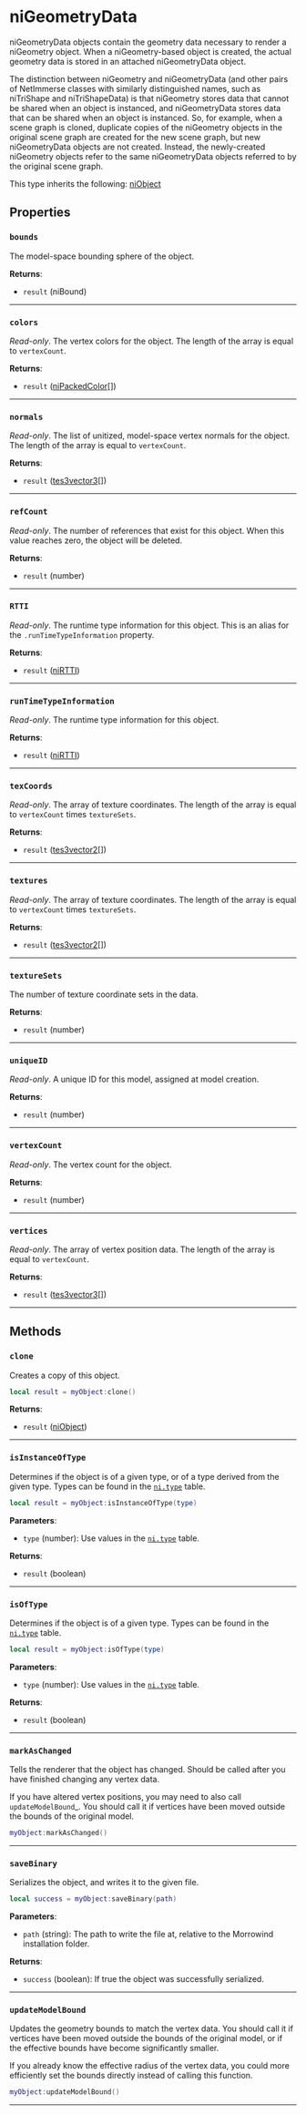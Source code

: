 # niGeometryData
<div class="search_terms" style="display: none">nigeometrydata, geometrydata</div>

<!---
	This file is autogenerated. Do not edit this file manually. Your changes will be ignored.
	More information: https://github.com/MWSE/MWSE/tree/master/docs
-->

niGeometryData objects contain the geometry data necessary to render a niGeometry object. When a niGeometry-based object is created, the actual geometry data is stored in an attached niGeometryData object.

The distinction between niGeometry and niGeometryData (and other pairs of NetImmerse classes with similarly distinguished names, such as niTriShape and niTriShapeData) is that niGeometry stores data that cannot be shared when an object is instanced, and niGeometryData stores data that can be shared when an object is instanced. So, for example, when a scene graph is cloned, duplicate copies of the niGeometry objects in the original scene graph are created for the new scene graph, but new niGeometryData objects are not created. Instead, the newly-created niGeometry objects refer to the same niGeometryData objects referred to by the original scene graph.

This type inherits the following: [niObject](../../types/niObject)
## Properties

### `bounds`
<div class="search_terms" style="display: none">bounds</div>

The model-space bounding sphere of the object.

**Returns**:

* `result` (niBound)

***

### `colors`
<div class="search_terms" style="display: none">colors</div>

*Read-only*. The vertex colors for the object. The length of the array is equal to `vertexCount`.

**Returns**:

* `result` ([niPackedColor](../../types/niPackedColor)[])

***

### `normals`
<div class="search_terms" style="display: none">normals</div>

*Read-only*. The list of unitized, model-space vertex normals for the object. The length of the array is equal to `vertexCount`.

**Returns**:

* `result` ([tes3vector3](../../types/tes3vector3)[])

***

### `refCount`
<div class="search_terms" style="display: none">refcount</div>

*Read-only*. The number of references that exist for this object. When this value reaches zero, the object will be deleted.

**Returns**:

* `result` (number)

***

### `RTTI`
<div class="search_terms" style="display: none">rtti</div>

*Read-only*. The runtime type information for this object. This is an alias for the `.runTimeTypeInformation` property.

**Returns**:

* `result` ([niRTTI](../../types/niRTTI))

***

### `runTimeTypeInformation`
<div class="search_terms" style="display: none">runtimetypeinformation</div>

*Read-only*. The runtime type information for this object.

**Returns**:

* `result` ([niRTTI](../../types/niRTTI))

***

### `texCoords`
<div class="search_terms" style="display: none">texcoords</div>

*Read-only*. The array of texture coordinates. The length of the array is equal to `vertexCount` times `textureSets`.

**Returns**:

* `result` ([tes3vector2](../../types/tes3vector2)[])

***

### `textures`
<div class="search_terms" style="display: none">textures</div>

*Read-only*. The array of texture coordinates. The length of the array is equal to `vertexCount` times `textureSets`.

**Returns**:

* `result` ([tes3vector2](../../types/tes3vector2)[])

***

### `textureSets`
<div class="search_terms" style="display: none">texturesets</div>

The number of texture coordinate sets in the data.

**Returns**:

* `result` (number)

***

### `uniqueID`
<div class="search_terms" style="display: none">uniqueid</div>

*Read-only*. A unique ID for this model, assigned at model creation.

**Returns**:

* `result` (number)

***

### `vertexCount`
<div class="search_terms" style="display: none">vertexcount</div>

*Read-only*. The vertex count for the object.

**Returns**:

* `result` (number)

***

### `vertices`
<div class="search_terms" style="display: none">vertices</div>

*Read-only*. The array of vertex position data. The length of the array is equal to `vertexCount`.

**Returns**:

* `result` ([tes3vector3](../../types/tes3vector3)[])

***

## Methods

### `clone`
<div class="search_terms" style="display: none">clone</div>

Creates a copy of this object.

```lua
local result = myObject:clone()
```

**Returns**:

* `result` ([niObject](../../types/niObject))

***

### `isInstanceOfType`
<div class="search_terms" style="display: none">isinstanceoftype, instanceoftype</div>

Determines if the object is of a given type, or of a type derived from the given type. Types can be found in the [`ni.type`](https://mwse.github.io/MWSE/references/ni/types/) table.

```lua
local result = myObject:isInstanceOfType(type)
```

**Parameters**:

* `type` (number): Use values in the [`ni.type`](https://mwse.github.io/MWSE/references/ni/types/) table.

**Returns**:

* `result` (boolean)

***

### `isOfType`
<div class="search_terms" style="display: none">isoftype, oftype</div>

Determines if the object is of a given type. Types can be found in the [`ni.type`](https://mwse.github.io/MWSE/references/ni/types/) table.

```lua
local result = myObject:isOfType(type)
```

**Parameters**:

* `type` (number): Use values in the [`ni.type`](https://mwse.github.io/MWSE/references/ni/types/) table.

**Returns**:

* `result` (boolean)

***

### `markAsChanged`
<div class="search_terms" style="display: none">markaschanged</div>

Tells the renderer that the object has changed. Should be called after you have finished changing any vertex data.

If you have altered vertex positions, you may need to also call `updateModelBound`_. You should call it if vertices have been moved outside the bounds of the original model.

```lua
myObject:markAsChanged()
```

***

### `saveBinary`
<div class="search_terms" style="display: none">savebinary</div>

Serializes the object, and writes it to the given file.

```lua
local success = myObject:saveBinary(path)
```

**Parameters**:

* `path` (string): The path to write the file at, relative to the Morrowind installation folder.

**Returns**:

* `success` (boolean): If true the object was successfully serialized.

***

### `updateModelBound`
<div class="search_terms" style="display: none">updatemodelbound, modelbound</div>

Updates the geometry bounds to match the vertex data. You should call it if vertices have been moved outside the bounds of the original model, or if the effective bounds have become significantly smaller. 

If you already know the effective radius of the vertex data, you could more efficiently set the bounds directly instead of calling this function.

```lua
myObject:updateModelBound()
```

***


